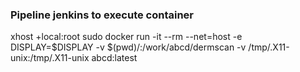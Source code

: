 ### Pipeline jenkins to execute container 

xhost +local:root
sudo docker run -it --rm --net=host -e DISPLAY=$DISPLAY -v $(pwd)/:/work/abcd/dermscan -v /tmp/.X11-unix:/tmp/.X11-unix abcd:latest

